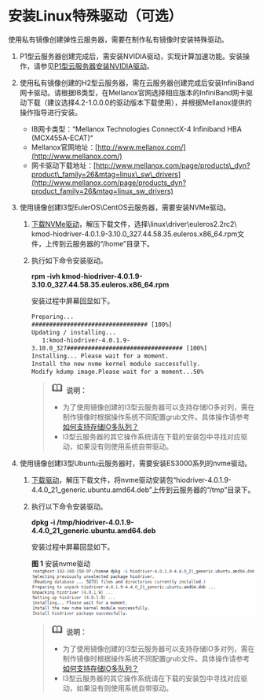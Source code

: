 # 安装Linux特殊驱动（可选）<a name="ZH-CN_TOPIC_0082002007"></a>

使用私有镜像创建弹性云服务器，需要在制作私有镜像时安装特殊驱动。

1.  P1型云服务器创建完成后，需安装NVIDIA驱动，实现计算加速功能。安装操作，请参见[P1型云服务器安装NVIDIA驱动](http://support.huaweicloud.com/ims_faq/ims_faq_0033.html)。
2.  使用私有镜像创建的H2型云服务器，需在云服务器创建完成后安装InfiniBand网卡驱动。请根据IB类型，在Mellanox官网选择相应版本的InfiniBand网卡驱动下载（建议选择4.2-1.0.0.0的驱动版本下载使用），并根据Mellanox提供的操作指导进行安装。
    -   IB网卡类型：“Mellanox Technologies ConnectX-4 Infiniband HBA \(MCX455A-ECAT\)“
    -   Mellanox官网地址：[http://www.mellanox.com/](http://www.mellanox.com/)
    -   网卡驱动下载地址：[http://www.mellanox.com/page/products\_dyn?product\_family=26&mtag=linux\_sw\_drivers](http://www.mellanox.com/page/products_dyn?product_family=26&mtag=linux_sw_drivers)

3.  使用镜像创建I3型EulerOS\\CentOS云服务器，需要安装NVMe驱动。
    1.  [下载NVMe驱动](http://download.huawei.com/edownload/enterprise/download!download.action?contentType=SOFT&contentId=SW1000268178&partNo=2001&nodePath=fixnode01|7919749|9856522|9856629|21462722|21500649|21501576|21502090|22040035|22706886&idPath=fixnode01|7919749|9856522|9856629|21462722|21500649|21501576|21502090|22040035|22706886&TS=0E-3C-B1-06-EF-03-E4-4E-23-99-30-BB-E9-78-02-4C-A1-F0-0A-E0-32-D7-EA-7A-26-61-A1-09-81-28-78-24-E1-88-CB-87-CA-CC-8B-91-D9-B1-E6-F6-28-5E-2A-62)，解压下载文件，选择\\linux\\driver\\euleros2.2rc2\\ kmod-hiodriver-4.0.1.9-3.10.0\_327.44.58.35.euleros.x86\_64.rpm文件，上传到云服务器的“/home”目录下。
    2.  执行如下命令安装驱动。

        **rpm -ivh kmod-hiodriver-4.0.1.9-3.10.0\_327.44.58.35.euleros.x86\_64.rpm**

        安装过程中屏幕回显如下。

        ```
        Preparing...                          ################################# [100%]
        Updating / installing...
           1:kmod-hiodriver-4.0.1.9-3.10.0_327################################# [100%]
        Installing... Please wait for a moment.
        Install the new nvme kernel module successfully.
        Modify kdump image.Please wait for a moment...50%
        ```

        >![](public_sys-resources/icon-note.gif) **说明：**   
        >-   为了使用镜像创建的I3型云服务器可以支持存储IO多对列，需在制作镜像时根据操作系统不同配置grub文件。具体操作请参考[如何支持存储IO多队列？](http://support.huaweicloud.com/ims_faq/ims_faq_0032.html)  
        >-   I3型云服务器的其它操作系统请在下载的安装包中寻找对应驱动，如果没有则使用系统自带驱动。  


4.  使用镜像创建I3型Ubuntu云服务器时，需要安装ES3000系列的nvme驱动。
    1.  [下载驱动](http://download.huawei.com/edownload/enterprise/download!download.action?contentType=SOFT&contentId=SW1000268178&partNo=2001&nodePath=fixnode01|7919749|9856522|9856629|21462722|21500649|21501576|21502090|22040035|22706886&idPath=fixnode01|7919749|9856522|9856629|21462722|21500649|21501576|21502090|22040035|22706886&TS=0E-3C-B1-06-EF-03-E4-4E-23-99-30-BB-E9-78-02-4C-A1-F0-0A-E0-32-D7-EA-7A-26-61-A1-09-81-28-78-24-E1-88-CB-87-CA-CC-8B-91-D9-B1-E6-F6-28-5E-2A-62)，解压下载文件，将nvme驱动安装包“hiodriver-4.0.1.9-4.4.0\_21\_generic.ubuntu.amd64.deb”上传到云服务器的“/tmp”目录下。
    2.  执行以下命令安装驱动。

        **dpkg -i /tmp/hiodriver-4.0.1.9-4.4.0\_21\_generic.ubuntu.amd64.deb**

        安装过程中屏幕回显如下。

        **图 1**  安装nvme驱动<a name="zh-cn_topic_0029124465_fig29429713194459"></a>  
        ![](figures/安装nvme驱动.png "安装nvme驱动")

        >![](public_sys-resources/icon-note.gif) **说明：**   
        >-   为了使用镜像创建的I3型云服务器可以支持存储IO多对列，需在制作镜像时根据操作系统不同配置grub文件。具体操作请参考[如何支持存储IO多队列？](http://support.huaweicloud.com/ims_faq/ims_faq_0032.html)  
        >-   I3型云服务器的其它操作系统请在下载的安装包中寻找对应驱动，如果没有则使用系统自带驱动。  



